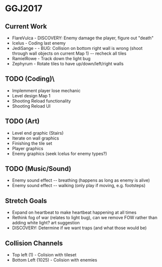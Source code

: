 # GGJ2017

## Current Work
- FlareVulca - DISCOVERY: Enemy damage the player, figure out "death"
- Icelus - Coding last enemy
- JediSange - - BUG: Collision on bottom right wall is wrong (shoot through wall objects on current Map 1) -- recheck all tiles
- RamielRowe - Track down the light bug
- Zephyrum - Rotate tiles to have up/down/left/right walls

## TODO (Coding)\
- Implemment player lose mechanic
- Level design Map 1
- Shooting Reload functionality
- Shooting Reload UI

## TODO (Art)
- Level end graphic (Stairs)
- Iterate on wall graphics
- Finishing the tile set
- Player graphics
- Enemy graphics (seek Icelus for enemy types?)

## TODO (Music/Sound)
- Enemy sound effect -- breathing (happens as long as enemy is alive)
- Enemy sound effect -- walking (only play if moving, e.g. footsteps)

## Stretch Goals
- Expand on heartbeat to make heartbeat happening at all times
- Rethink fog of war (relates to light bug), can we remove FOW rather than adding white light? art suggestion
- DISCOVERY: Determine if we want traps (and what those would be)

## Collision Channels
- Top left (1) - Colision with tileset
- Bottom Left (1025) - Colision with enemies
